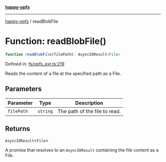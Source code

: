 [**happy-opfs**](../README.md)

***

[happy-opfs](../README.md) / readBlobFile

# Function: readBlobFile()

```ts
function readBlobFile(filePath): AsyncIOResult<File>
```

Defined in: [fs/opfs\_ext.ts:219](https://github.com/JiangJie/happy-opfs/blob/7d6f4902eef2f34868c7991f5501261a1d1ff67a/src/fs/opfs_ext.ts#L219)

Reads the content of a file at the specified path as a File.

## Parameters

| Parameter | Type | Description |
| ------ | ------ | ------ |
| `filePath` | `string` | The path of the file to read. |

## Returns

`AsyncIOResult`\<`File`\>

A promise that resolves to an `AsyncIOResult` containing the file content as a File.
